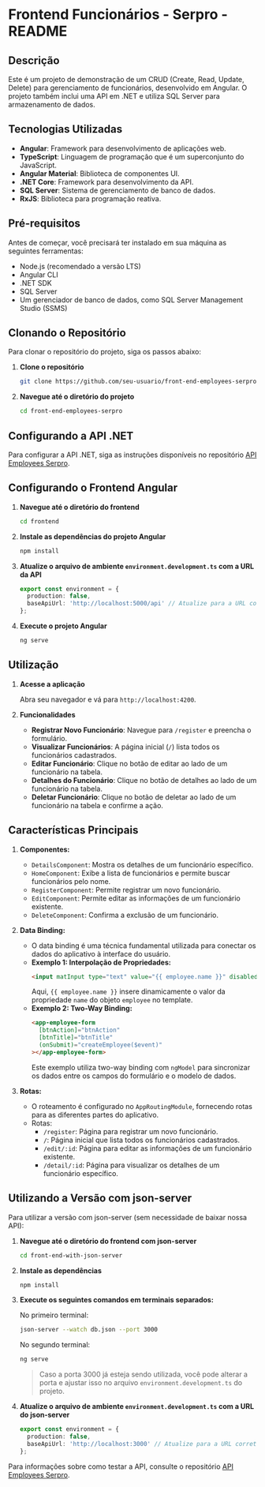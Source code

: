 # Frontend Funcionários - Serpro - README

## Descrição

Este é um projeto de demonstração de um CRUD (Create, Read, Update, Delete) para gerenciamento de funcionários, desenvolvido em Angular. O projeto também inclui uma API em .NET e utiliza SQL Server para armazenamento de dados.

## Tecnologias Utilizadas

- **Angular**: Framework para desenvolvimento de aplicações web.
- **TypeScript**: Linguagem de programação que é um superconjunto do JavaScript.
- **Angular Material**: Biblioteca de componentes UI.
- **.NET Core**: Framework para desenvolvimento da API.
- **SQL Server**: Sistema de gerenciamento de banco de dados.
- **RxJS**: Biblioteca para programação reativa.

## Pré-requisitos

Antes de começar, você precisará ter instalado em sua máquina as seguintes ferramentas:

- Node.js (recomendado a versão LTS)
- Angular CLI
- .NET SDK
- SQL Server
- Um gerenciador de banco de dados, como SQL Server Management Studio (SSMS)

## Clonando o Repositório

Para clonar o repositório do projeto, siga os passos abaixo:

1. **Clone o repositório**

   ```bash
   git clone https://github.com/seu-usuario/front-end-employees-serpro.git
   ```

2. **Navegue até o diretório do projeto**

   ```bash
   cd front-end-employees-serpro
   ```

## Configurando a API .NET

Para configurar a API .NET, siga as instruções disponíveis no repositório [API Employees Serpro](https://github.com/miguelamaral254/api-employees-serpro/).

## Configurando o Frontend Angular

1. **Navegue até o diretório do frontend**

   ```bash
   cd frontend
   ```

2. **Instale as dependências do projeto Angular**

   ```bash
   npm install
   ```

3. **Atualize o arquivo de ambiente `environment.development.ts` com a URL da API**

   ```typescript
   export const environment = {
     production: false,
     baseApiUrl: 'http://localhost:5000/api' // Atualize para a URL correta da sua API
   };
   ```

4. **Execute o projeto Angular**

   ```bash
   ng serve
   ```

## Utilização

1. **Acesse a aplicação**

   Abra seu navegador e vá para `http://localhost:4200`.

2. **Funcionalidades**

   - **Registrar Novo Funcionário**: Navegue para `/register` e preencha o formulário.
   - **Visualizar Funcionários**: A página inicial (`/`) lista todos os funcionários cadastrados.
   - **Editar Funcionário**: Clique no botão de editar ao lado de um funcionário na tabela.
   - **Detalhes do Funcionário**: Clique no botão de detalhes ao lado de um funcionário na tabela.
   - **Deletar Funcionário**: Clique no botão de deletar ao lado de um funcionário na tabela e confirme a ação.

## Características Principais

1. **Componentes:**
   - `DetailsComponent`: Mostra os detalhes de um funcionário específico.
   - `HomeComponent`: Exibe a lista de funcionários e permite buscar funcionários pelo nome.
   - `RegisterComponent`: Permite registrar um novo funcionário.
   - `EditComponent`: Permite editar as informações de um funcionário existente.
   - `DeleteComponent`: Confirma a exclusão de um funcionário.

2. **Data Binding:**
   - O data binding é uma técnica fundamental utilizada para conectar os dados do aplicativo à interface do usuário.
   - **Exemplo 1: Interpolação de Propriedades:**
     ```html
     <input matInput type="text" value="{{ employee.name }}" disabled />
     ```
     Aqui, `{{ employee.name }}` insere dinamicamente o valor da propriedade `name` do objeto `employee` no template.
   - **Exemplo 2: Two-Way Binding:**
     ```html
     <app-employee-form
       [btnAction]="btnAction"
       [btnTitle]="btnTitle"
       (onSubmit)="createEmployee($event)"
     ></app-employee-form>
     ```
     Este exemplo utiliza two-way binding com `ngModel` para sincronizar os dados entre os campos do formulário e o modelo de dados.

3. **Rotas:**
   - O roteamento é configurado no `AppRoutingModule`, fornecendo rotas para as diferentes partes do aplicativo.
   - Rotas:
     - `/register`: Página para registrar um novo funcionário.
     - `/`: Página inicial que lista todos os funcionários cadastrados.
     - `/edit/:id`: Página para editar as informações de um funcionário existente.
     - `/detail/:id`: Página para visualizar os detalhes de um funcionário específico.

## Utilizando a Versão com json-server

Para utilizar a versão com json-server (sem necessidade de baixar nossa API):

1. **Navegue até o diretório do frontend com json-server**

   ```bash
   cd front-end-with-json-server
   ```

2. **Instale as dependências**

   ```bash
   npm install
   ```

3. **Execute os seguintes comandos em terminais separados:**

   No primeiro terminal:
   ```bash
   json-server --watch db.json --port 3000
   ```

   No segundo terminal:
   ```bash
   ng serve
   ```

   > Caso a porta 3000 já esteja sendo utilizada, você pode alterar a porta e ajustar isso no arquivo `environment.development.ts` do projeto.

4. **Atualize o arquivo de ambiente `environment.development.ts` com a URL do json-server**

   ```typescript
   export const environment = {
     production: false,
     baseApiUrl: 'http://localhost:3000' // Atualize para a URL correta do json-server
   };
   ```

Para informações sobre como testar a API, consulte o repositório [API Employees Serpro](https://github.com/miguelamaral254/api-employees-serpro/).
